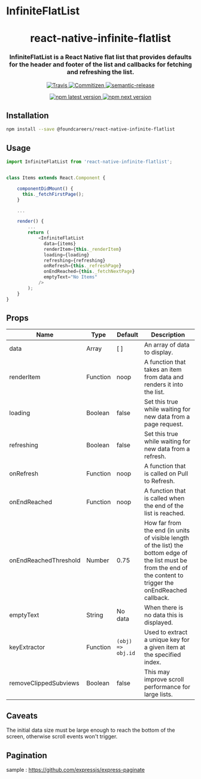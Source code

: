 # InfiniteFlatList

<h1 align="center" style="border-bottom: none;">react-native-infinite-flatlist</h1>

<h3 align="center">InfiniteFlatList is a React Native flat list that provides defaults for the header and footer of the list and callbacks
                   for fetching and refreshing the list.</h3>
<p align="center">
  <a href="https://travis-ci.com/foundcareers/react-native-infinite-flatlist">
    <img alt="Travis" src="https://img.shields.io/travis/semantic-release/semantic-release/caribou.svg">
  </a>
  <a href="http://commitizen.github.io/cz-cli/">
    <img alt="Commitizen" src="https://img.shields.io/badge/commitizen-friendly-brightgreen.svg">
  </a>
  <a href="#badge">
    <img alt="semantic-release" src="https://img.shields.io/badge/%20%20%F0%9F%93%A6%F0%9F%9A%80-semantic--release-e10079.svg">
  </a>
</p>
<p align="center">
  <a href="https://www.npmjs.com/package/@foundcareers/react-native-infinite-flatlist">
    <img alt="npm latest version" src="https://img.shields.io/npm/v/@foundcareers/react-native-infinite-flatlist/latest.svg">
  </a>
  <a href="https://www.npmjs.com/package/@foundcareers/react-native-infinite-flatlist">
    <img alt="npm next version" src="https://img.shields.io/npm/v/@foundcareers/react-native-infinite-flatlist/next.svg">
  </a>
</p>


## Installation

```sh
npm install --save @foundcareers/react-native-infinite-flatlist
```

## Usage


```js
import InfiniteFlatList from 'react-native-infinite-flatlist';


class Items extends React.Component {

    componentDidMount() {
      this._fetchFirstPage();
    }

    ...

    render() {
        ...
        return (
            <InfiniteFlatList
              data={items}
              renderItem={this._renderItem}
              loading={loading}
              refreshing={refreshing}
              onRefresh={this._refreshPage}
              onEndReached={this._fetchNextPage}
              emptyText="No Items"
            />
        );
    }
}
```

## Props

| Name  | Type | Default | Description |
|---|---|---|---|
|data|Array|[ ]|An array of data to display.|
|renderItem|Function|noop|A function that takes an item from data and renders it into the list.|
|loading|Boolean|false|Set this true while waiting for new data from a page request.|
|refreshing|Boolean|false|Set this true while waiting for new data from a refresh.|
|onRefresh|Function|noop|A function that is called on Pull to Refresh.|
|onEndReached|Function|noop|A function that is called when the end of the list is reached.|
|onEndReachedThreshold|Number|0.75|How far from the end (in units of visible length of the list) the bottom edge of the list must be from the end of the content to trigger the onEndReached callback.|
|emptyText|String|No data|When there is no data this is displayed.|
|keyExtractor|Function|`(obj) => obj.id`|Used to extract a unique key for a given item at the specified index.|
|removeClippedSubviews|Boolean|false|This may improve scroll performance for large lists.|

## Caveats
The initial data size must be large enough to reach the bottom of the screen, otherwise scroll events won't trigger.

## Pagination
sample : https://github.com/expressjs/express-paginate
